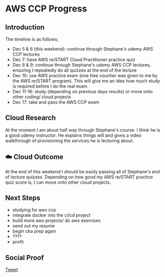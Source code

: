 
# AWS CCP Progress

## Introduction

The timeline is as follows;
- Dec 5 & 6 (this weekend): continue through Stephane's udemy AWS CCP lectures
- Dec 7: have AWS re/START Cloud Practitioner practice quiz
- Dec 8 & 9: continue through Stephane's udemy AWS CCP lectures, ensuring I repeatedly do all quizzes at the end of the lecture
- Dec 10: use AWS practice exam (one free voucher was given to me by the AWS re/START program). This will give me an idea how much study is required before I do the real exam
- Dec 11-16: study (depending on previous days results) or move onto other coding/ cloud projects
- Dec 17: take and pass the AWS CCP exam

## Cloud Research

At the moment I am about half way through Stephane's course. I think he is a good udemy instructor. He explains things will and gives a video walkthrough of provisioning the services he is lecturing about. 

## ☁️ Cloud Outcome

At the end of this weekend I should be easily passing all of Stephane's end of lecture quizzes. Depending on how good my AWS re/START practice quiz score is, I can move onto other cloud projects.

## Next Steps

- studying for aws ccp
- integrate docker into the ci/cd project
- build more aws projects/ do aws exercises
- send out my resume
- begin cka prep again
- ????
- profit

## Social Proof

[Tweet]()